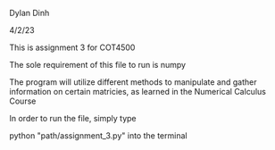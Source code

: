 Dylan Dinh

4/2/23

This is assignment 3 for COT4500

The sole requirement of this file to run is numpy

The program will utilize different methods to manipulate and gather information on certain matricies, as learned in the
Numerical Calculus Course

In order to run the file, simply type


python "path/assignment_3.py" into the terminal
